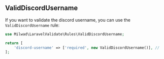 ## ValidDiscordUsername

If you want to validate the discord username, you can use the `ValidDiscordUsername` rule: 

```php
use Milwad\LaravelValidate\Rules\ValidDiscordUsername;

return [
    'discord-username' => ['required', new ValidDiscordUsername()], // discord-username => Milwad#2134
];
```
